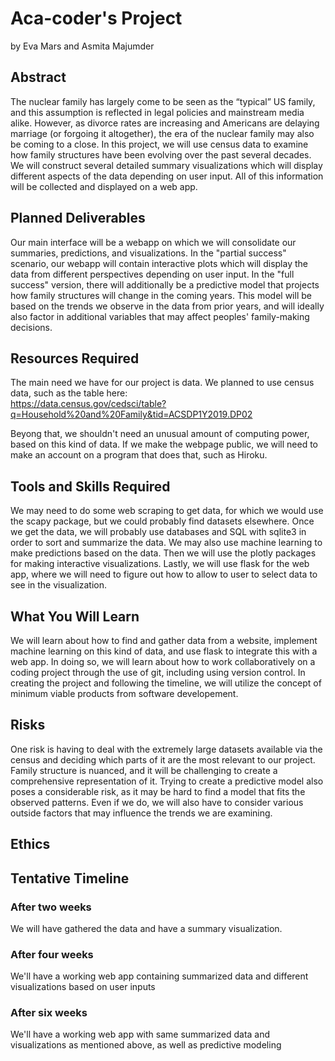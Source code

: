 # Aca-coder's Project

by Eva Mars and Asmita Majumder

## Abstract

The nuclear family has largely come to be seen as the “typical” US family, and this assumption is reflected in legal policies and mainstream media alike. However, as divorce rates are increasing and Americans are delaying marriage (or forgoing it altogether), the era of the nuclear family may also be coming to a close. In this project, we will use census data to examine how family structures have been evolving over the past several decades. We will construct several detailed summary visualizations which will display different aspects of the data depending on user input. All of this information will be collected and displayed on a web app. 

## Planned Deliverables

Our main interface will be a webapp on which we will consolidate our summaries, predictions, and visualizations. In the "partial success" scenario, our webapp will contain interactive plots which will display the data from different perspectives depending on user input. In the "full success" version, there will additionally be a predictive model that projects how family structures will change in the coming years. This model will be based on the trends we observe in the data from prior years, and will ideally also factor in additional variables that may affect peoples' family-making decisions. 

## Resources Required

The main need we have for our project is data. We planned to use census data, such as the table here:  
​​https://data.census.gov/cedsci/table?q=Household%20and%20Family&tid=ACSDP1Y2019.DP02

Beyong that, we shouldn't need an unusual amount of computing power, based on this kind of data. If we make the webpage public, we will need to make an account on a program that does that, such as Hiroku.

## Tools and Skills Required

We may need to do some web scraping to get data, for which we would use the scapy package, but we could probably find datasets elsewhere. Once we get the data, we will probably use databases and SQL with sqlite3 in order to sort and summarize the data. We may also use machine learning to make predictions based on the data. Then we will use the plotly packages for making interactive visualizations. Lastly, we will use flask for the web app, where we will need to figure out how to allow to user to select data to see in the visualization.

## What You Will Learn

We will learn about how to find and gather data from a website, implement machine learning on this kind of data, and use flask to integrate this with a web app. In doing so, we will learn about how to work collaboratively on a coding project through the use of git, including using version control. In creating the project and following the timeline, we will utilize the concept of minimum viable products from software developement.

## Risks

One risk is having to deal with the extremely large datasets available via the census and deciding which parts of it are the most relevant to our project. Family structure is nuanced, and it will be challenging to create a comprehensive representation of it. Trying to create a predictive model also poses a considerable risk, as it may be hard to find a model that fits the observed patterns. Even if we do, we will also have to consider various outside factors that may influence the trends we are examining. 

## Ethics

## Tentative Timeline

### After two weeks

We will have gathered the data and have a summary visualization.

### After four weeks

We'll have a working web app containing summarized data and different visualizations based on user inputs 

### After six weeks

We'll have a working web app with same summarized data and visualizations as mentioned above, as well as predictive modeling 


